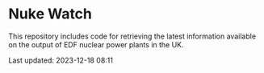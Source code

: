# Nuke Watch

This repository includes code for retrieving the latest information available on the output of EDF nuclear power plants in the UK.

Last updated: 2023-12-18 08:11